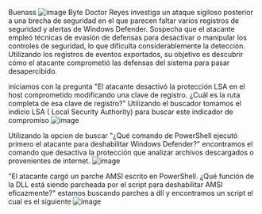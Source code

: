 Buenass
![image](https://github.com/user-attachments/assets/f00637c7-7e85-4333-aa08-a472a831faab)
Byte Doctor Reyes investiga un ataque sigiloso posterior a una brecha de seguridad en el que parecen faltar varios registros de seguridad y alertas de Windows Defender. Sospecha que el atacante empleó técnicas de evasión de defensas para desactivar o manipular los controles de seguridad, lo que dificulta considerablemente la detección. Utilizando los registros de eventos exportados, su objetivo es descubrir cómo el atacante comprometió las defensas del sistema para pasar desapercibido.

iniciamos con la pregunta "El atacante desactivó la protección LSA en el host comprometido modificando una clave de registro. ¿Cuál es la ruta completa de esa clave de registro?" Utilizando el buscador tomamos el indicio LSA ( Local Security Authority) para buscar este indicador de compromiso
![image](https://github.com/user-attachments/assets/ab274f6d-0e62-450b-a668-5389fb898dbe)

Utilizando la opcion de buscar "¿Qué comando de PowerShell ejecutó primero el atacante para deshabilitar Windows Defender?" encontramos el comando que desactiva la protección que analizar archivos descargados o provenientes de internet. 
![image](https://github.com/user-attachments/assets/510a681a-d579-44dd-94a3-6a5a0f96b0f9)

"El atacante cargó un parche AMSI escrito en PowerShell. ¿Qué función de la DLL está siendo parcheada por el script para deshabilitar AMSI eficazmente?" estamos buscando parches a dll y encontramos un script el cual es el siguiente
![image](https://github.com/user-attachments/assets/97f03519-950f-460a-aa26-684212f46018)


